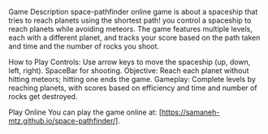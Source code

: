 

Game Description
space-pathfinder online game is about a spaceship that tries to reach planets using the shortest path!
you control a spaceship to reach planets while avoiding meteors. The game features multiple levels, each with a different planet, and tracks your score based on the path taken and time and the number of rocks you shoot.

How to Play
Controls: Use arrow keys to move the spaceship (up, down, left, right). SpaceBar for shooting.
Objective: Reach each planet without hitting meteors; hitting one ends the game.
Gameplay: Complete levels by reaching planets, with scores based on efficiency and time and number of rocks get destroyed.


Play Online
You can play the game online at: [https://samaneh-mtz.github.io/space-pathfinder/].
